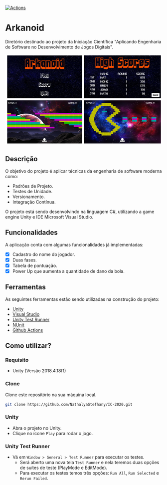 [![Actions](https://github.com/NathalyaStefhany/IC-2020/workflows/Actions/badge.svg)](https://github.com/NathalyaStefhany/IC-2020/actions)

# Arkanoid
Diretório destinado ao projeto da Iniciação Científica "Aplicando Engenharia de Software no Desenvolvimento de Jogos Digitais".

<p align="center">
  <img src="Arkanoid.png">
</p>

## Descrição
O objetivo do projeto é aplicar técnicas da engenharia de software moderna como:

- Padrões de Projeto.
- Testes de Unidade.
- Versionamento.
- Integração Contínua.

O projeto está sendo desenvolvindo na linguagem C#, utilizando a game engine Unity e IDE Microsoft Visual Studio.

## Funcionalidades
A aplicação conta com algumas funcionalidades já implementadas:
- [x] Cadastro do nome do jogador.
- [x] Duas fases.
- [x] Tabela de pontuação.
- [x] Power Up que aumenta a quantidade de dano da bola.

## Ferramentas
As seguintes ferramentas estão sendo utilizadas na construção do projeto:
- [Unity](https://unity.com/)
- [Visual Studio](https://visualstudio.microsoft.com/pt-br/vs/)
- [Unity Test Runner](https://docs.unity3d.com/2017.4/Documentation/Manual/testing-editortestsrunner.html)
- [NUnit](https://nunit.org/)
- [Github Actions](https://github.com/features/actions)

## Como utilizar?
### Requisito
- Unity (Versão 2018.4.18f1)

### Clone
Clone este repositório na sua máquina local.
```sh
git clone https://github.com/NathalyaStefhany/IC-2020.git
```

### Unity
- Abra o projeto no Unity.
- Clique no ícone `Play` para rodar o jogo.

### Unity Test Runner
- Vá em `Window > General > Test Runner` para executar os testes. 
  - Será aberto uma nova tela `Test Runner` e nela teremos duas opções de suítes de teste (PlayMode e EditMode).
  - Para executar os testes temos três opções: `Run All`, `Run Selected` e `Rerun Failed`.
